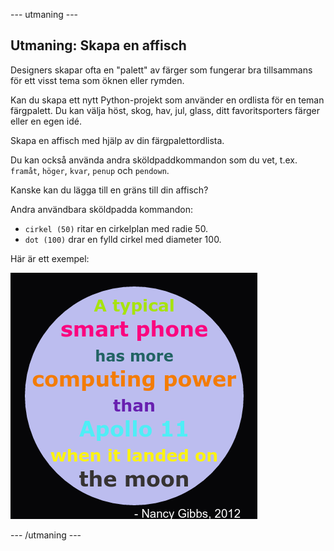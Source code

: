 \--- utmaning \---

## Utmaning: Skapa en affisch

Designers skapar ofta en "palett" av färger som fungerar bra tillsammans för ett visst tema som öknen eller rymden.

Kan du skapa ett nytt Python-projekt som använder en ordlista för en teman färgpalett. Du kan välja höst, skog, hav, jul, glass, ditt favoritsporters färger eller en egen idé.

Skapa en affisch med hjälp av din färgpalettordlista.

Du kan också använda andra sköldpaddkommandon som du vet, t.ex. `framåt`, `höger`, `kvar`, `penup` och `pendown`.

Kanske kan du lägga till en gräns till din affisch?

Andra användbara sköldpadda kommandon:

+ `cirkel (50)` ritar en cirkelplan med radie 50.
+ `dot (100)` drar en fylld cirkel med diameter 100. 

Här är ett exempel:

![skärmdump](images/colourful-finished.png)

\--- /utmaning \---
